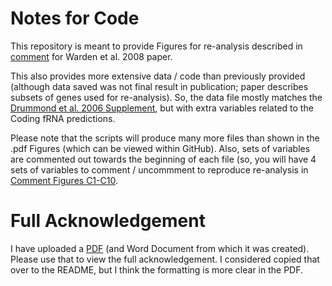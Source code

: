 # Notes for Code

This repository is meant to provide Figures for re-analysis described in [comment](https://journals.plos.org/plosone/article/comments?id=10.1371/journal.pone.0001559) for Warden et al. 2008 paper.

This also provides more extensive data / code than previously provided (although data saved was not final result in publication; paper describes subsets of genes used for re-analysis).  So, the data file mostly matches the [Drummond et al. 2006 Supplement](https://academic.oup.com/mbe/article/23/2/327/1118974#supplementary-data), but with extra variables related to the Coding fRNA predictions.

Please note that the scripts will produce many more files than shown in the .pdf Figures (which can be viewed within GitHub).  Also, sets of variables are commented out towards the beginning of each file (so, you will have 4 sets of variables to comment / uncommment to reproduce re-analysis in [Comment Figures C1-C10](https://github.com/cwarden45/Coding-fRNA-Comment/blob/master/Figures.pdf).

# Full Acknowledgement

I have uploaded a [PDF](https://github.com/cwarden45/Coding-fRNA-Comment/blob/master/comment.pdf) (and Word Document from which it was created).  Please use that to view the full acknowledgement.  I considered copied that over to the README, but I think the formatting is more clear in the PDF.
